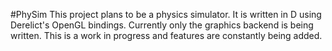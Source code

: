 #PhySim
This project plans to be a physics simulator. It is written in D using Derelict's OpenGL bindings. Currently only the graphics backend is being written. This is a work in progress and features are constantly being added.
